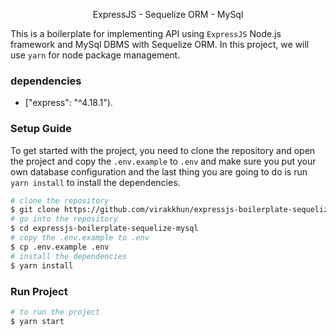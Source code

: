 <p align="center"> ExpressJS - Sequelize ORM - MySql </p>

<p align="start">
  This is a boilerplate for implementing API using <code>ExpressJS</code> Node.js framework and MySql DBMS
  with Sequelize ORM. In this project, we will use <code>yarn</code> for node package management.
</p>

### dependencies

- ["express": "^4.18.1").

### Setup Guide

<p>
  To get started with the project, you need to clone the repository and open the project and copy the <code>.env.example</code> to 
  <code>.env</code> and make sure you put your own database configuration and the last thing you are going to do is run <code>yarn install</code> to install the dependencies.

</p>

```bash
# clone the repository
$ git clone https://github.com/virakkhun/expressjs-boilerplate-sequelize-mysql.git
# go into the repository
$ cd expressjs-boilerplate-sequelize-mysql
# copy the .env.example to .env
$ cp .env.example .env
# install the dependencies
$ yarn install
```

### Run Project

```bash
# to run the project
$ yarn start
```
